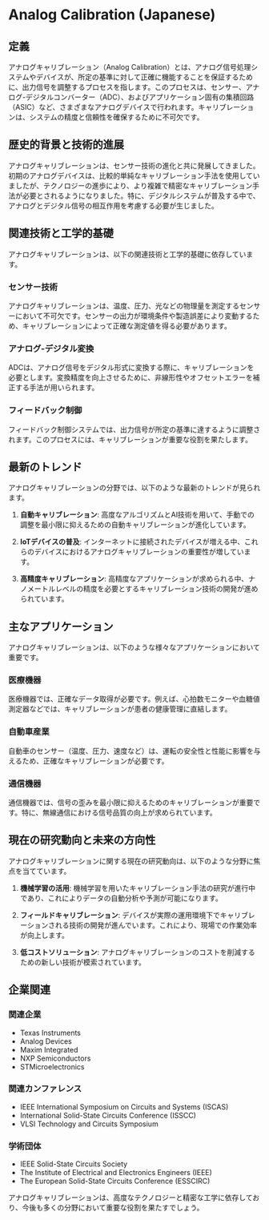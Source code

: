 # Analog Calibration (Japanese)

## 定義

アナログキャリブレーション（Analog Calibration）とは、アナログ信号処理システムやデバイスが、所定の基準に対して正確に機能することを保証するために、出力信号を調整するプロセスを指します。このプロセスは、センサー、アナログ-デジタルコンバーター（ADC）、およびアプリケーション固有の集積回路（ASIC）など、さまざまなアナログデバイスで行われます。キャリブレーションは、システムの精度と信頼性を確保するために不可欠です。

## 歴史的背景と技術的進展

アナログキャリブレーションは、センサー技術の進化と共に発展してきました。初期のアナログデバイスは、比較的単純なキャリブレーション手法を使用していましたが、テクノロジーの進歩により、より複雑で精密なキャリブレーション手法が必要とされるようになりました。特に、デジタルシステムが普及する中で、アナログとデジタル信号の相互作用を考慮する必要が生じました。

## 関連技術と工学的基礎

アナログキャリブレーションは、以下の関連技術と工学的基礎に依存しています。

### センサー技術

アナログキャリブレーションは、温度、圧力、光などの物理量を測定するセンサーにおいて不可欠です。センサーの出力が環境条件や製造誤差により変動するため、キャリブレーションによって正確な測定値を得る必要があります。

### アナログ-デジタル変換

ADCは、アナログ信号をデジタル形式に変換する際に、キャリブレーションを必要とします。変換精度を向上させるために、非線形性やオフセットエラーを補正する手法が用いられます。

### フィードバック制御

フィードバック制御システムでは、出力信号が所定の基準に達するように調整されます。このプロセスには、キャリブレーションが重要な役割を果たします。

## 最新のトレンド

アナログキャリブレーションの分野では、以下のような最新のトレンドが見られます。

1. **自動キャリブレーション**: 高度なアルゴリズムとAI技術を用いて、手動での調整を最小限に抑えるための自動キャリブレーションが進化しています。
   
2. **IoTデバイスの普及**: インターネットに接続されたデバイスが増える中、これらのデバイスにおけるアナログキャリブレーションの重要性が増しています。

3. **高精度キャリブレーション**: 高精度なアプリケーションが求められる中、ナノメートルレベルの精度を必要とするキャリブレーション技術の開発が進められています。

## 主なアプリケーション

アナログキャリブレーションは、以下のような様々なアプリケーションにおいて重要です。

### 医療機器

医療機器では、正確なデータ取得が必要です。例えば、心拍数モニターや血糖値測定器などでは、キャリブレーションが患者の健康管理に直結します。

### 自動車産業

自動車のセンサー（温度、圧力、速度など）は、運転の安全性と性能に影響を与えるため、正確なキャリブレーションが必要です。

### 通信機器

通信機器では、信号の歪みを最小限に抑えるためのキャリブレーションが重要です。特に、無線通信における信号品質の向上が求められています。

## 現在の研究動向と未来の方向性

アナログキャリブレーションに関する現在の研究動向は、以下のような分野に焦点を当てています。

1. **機械学習の活用**: 機械学習を用いたキャリブレーション手法の研究が進行中であり、これによりデータの自動分析や予測が可能になります。

2. **フィールドキャリブレーション**: デバイスが実際の運用環境下でキャリブレーションされる技術の開発が進んでいます。これにより、現場での作業効率が向上します。

3. **低コストソリューション**: アナログキャリブレーションのコストを削減するための新しい技術が模索されています。

## 企業関連

### 関連企業

- Texas Instruments
- Analog Devices
- Maxim Integrated
- NXP Semiconductors
- STMicroelectronics

### 関連カンファレンス

- IEEE International Symposium on Circuits and Systems (ISCAS)
- International Solid-State Circuits Conference (ISSCC)
- VLSI Technology and Circuits Symposium

### 学術団体

- IEEE Solid-State Circuits Society
- The Institute of Electrical and Electronics Engineers (IEEE)
- The European Solid-State Circuits Conference (ESSCIRC)

アナログキャリブレーションは、高度なテクノロジーと精密な工学に依存しており、今後も多くの分野において重要な役割を果たすでしょう。